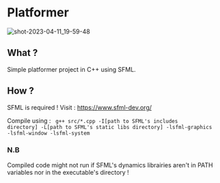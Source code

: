 # Platformer

![shot-2023-04-11_19-59-48](https://user-images.githubusercontent.com/113366620/231249359-b00e4a78-bb4d-45fb-8a58-4709ec141a77.jpg)

## What ?
Simple platformer project in C++ using SFML.

## How ?
SFML is required ! Visit : <a>https://www.sfml-dev.org/</a>

Compile using :
<code>
g++ src/*.cpp -I[path to SFML's includes directory] -L[path to SFML's static libs directory] -lsfml-graphics -lsfml-window -lsfml-system
</code>

### N.B
Compiled code might not run if SFML's dynamics librairies aren't in PATH variables nor in the executable's directory !

